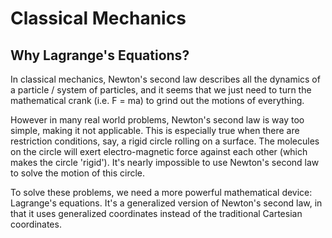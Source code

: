 # Classical Mechanics

## Why Lagrange's Equations?

In classical mechanics, Newton's second law describes all the dynamics of a particle / system of particles, and it seems that we just need to turn the mathematical crank (i.e. F = ma) to grind out the motions of everything.

However in many real world problems, Newton's second law is way too simple, making it not applicable. This is especially true when there are restriction conditions, say, a rigid circle rolling on a surface. The molecules on the circle will exert electro-magnetic force against each other (which makes the circle 'rigid').
It's nearly impossible to use Newton's second law to solve the motion of this circle.

To solve these problems, we need a more powerful mathematical device: Lagrange's equations. It's a generalized version of Newton's second law, in that it uses generalized coordinates instead of the traditional Cartesian coordinates.
